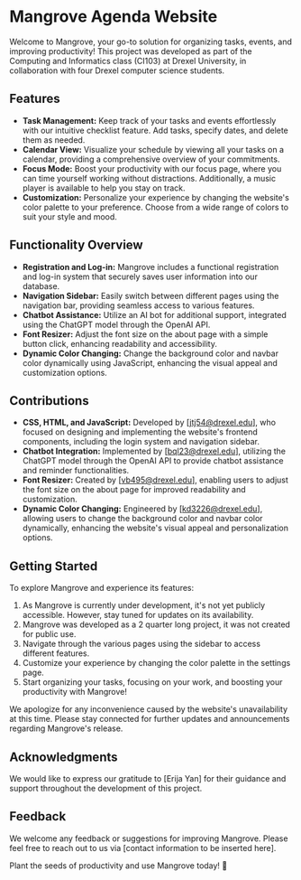 # Mangrove Agenda Website

Welcome to Mangrove, your go-to solution for organizing tasks, events, and improving productivity! This project was developed as part of the Computing and Informatics class (CI103) at Drexel University, in collaboration with four Drexel computer science students.

## Features

- **Task Management:** Keep track of your tasks and events effortlessly with our intuitive checklist feature. Add tasks, specify dates, and delete them as needed.
- **Calendar View:** Visualize your schedule by viewing all your tasks on a calendar, providing a comprehensive overview of your commitments.
- **Focus Mode:** Boost your productivity with our focus page, where you can time yourself working without distractions. Additionally, a music player is available to help you stay on track.
- **Customization:** Personalize your experience by changing the website's color palette to your preference. Choose from a wide range of colors to suit your style and mood.

## Functionality Overview

- **Registration and Log-in:** Mangrove includes a functional registration and log-in system that securely saves user information into our database.
- **Navigation Sidebar:** Easily switch between different pages using the navigation bar, providing seamless access to various features.
- **Chatbot Assistance:** Utilize an AI bot for additional support, integrated using the ChatGPT model through the OpenAI API.
- **Font Resizer:** Adjust the font size on the about page with a simple button click, enhancing readability and accessibility.
- **Dynamic Color Changing:** Change the background color and navbar color dynamically using JavaScript, enhancing the visual appeal and customization options.

## Contributions

- **CSS, HTML, and JavaScript:** Developed by [jtj54@drexel.edu], who focused on designing and implementing the website's frontend components, including the login system and navigation sidebar.
- **Chatbot Integration:** Implemented by [bql23@drexel.edu], utilizing the ChatGPT model through the OpenAI API to provide chatbot assistance and reminder functionalities.
- **Font Resizer:** Created by [vb495@drexel.edu], enabling users to adjust the font size on the about page for improved readability and customization.
- **Dynamic Color Changing:** Engineered by [kd3226@drexel.edu], allowing users to change the background color and navbar color dynamically, enhancing the website's visual appeal and personalization options.

## Getting Started

To explore Mangrove and experience its features:

1. As Mangrove is currently under development, it's not yet publicly accessible. However, stay tuned for updates on its availability.
2. Mangrove was developed as a 2 quarter long project, it was not created for public use.
4. Navigate through the various pages using the sidebar to access different features.
5. Customize your experience by changing the color palette in the settings page.
6. Start organizing your tasks, focusing on your work, and boosting your productivity with Mangrove!

We apologize for any inconvenience caused by the website's unavailability at this time. Please stay connected for further updates and announcements regarding Mangrove's release.

## Acknowledgments

We would like to express our gratitude to [Erija Yan] for their guidance and support throughout the development of this project.

## Feedback

We welcome any feedback or suggestions for improving Mangrove. Please feel free to reach out to us via [contact information to be inserted here].

Plant the seeds of productivity and use Mangrove today! 🌿
